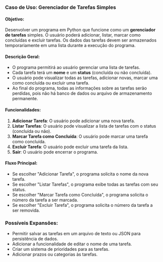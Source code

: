### Caso de Uso: **Gerenciador de Tarefas Simples**

#### Objetivo:
Desenvolver um programa em Python que funcione como um **gerenciador de tarefas** simples. O usuário poderá adicionar, listar, marcar como concluídas e excluir tarefas. 
Os dados das tarefas devem ser armazenados temporariamente em uma lista durante a execução do programa.

#### Descrição Geral:
- O programa permitirá ao usuário gerenciar uma lista de tarefas.
- Cada tarefa terá um **nome** e um **status** (concluída ou não concluída).
- O usuário pode visualizar todas as tarefas, adicionar novas, marcar uma como concluída ou excluir uma tarefa.
- Ao final do programa, todas as informações sobre as tarefas serão perdidas, pois não há banco de dados ou arquivo de armazenamento permanente.

#### Funcionalidades:
1. **Adicionar Tarefa**: O usuário pode adicionar uma nova tarefa.
2. **Listar Tarefas**: O usuário pode visualizar a lista de tarefas com o status (concluída ou não).
3. **Marcar Tarefa como Concluída**: O usuário pode marcar uma tarefa como concluída.
4. **Excluir Tarefa**: O usuário pode excluir uma tarefa da lista.
5. **Sair**: O usuário pode encerrar o programa.

#### Fluxo Principal:
   - Se escolher "Adicionar Tarefa", o programa solicita o nome da nova tarefa.
   - Se escolher "Listar Tarefas", o programa exibe todas as tarefas com seu status.
   - Se escolher "Marcar Tarefa como Concluída", o programa solicita o número da tarefa a ser marcada.
   - Se escolher "Excluir Tarefa", o programa solicita o número da tarefa a ser removida.


### Possíveis Expansões:
- Permitir salvar as tarefas em um arquivo de texto ou JSON para persistência de dados.
- Adicionar a funcionalidade de editar o nome de uma tarefa.
- Criar um sistema de prioridades para as tarefas.
- Adicionar prazos ou categorias às tarefas.
